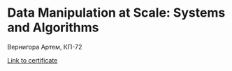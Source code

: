 ﻿# Data Manipulation at Scale: Systems and Algorithms
Вернигора Артем, КП-72

[Link to certificate](https://www.coursera.org/account/accomplishments/certificate/G52QBGJ68SHD)